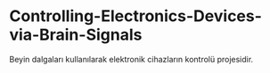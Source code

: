 # Controlling-Electronics-Devices-via-Brain-Signals
Beyin dalgaları kullanılarak elektronik cihazların kontrolü projesidir.

